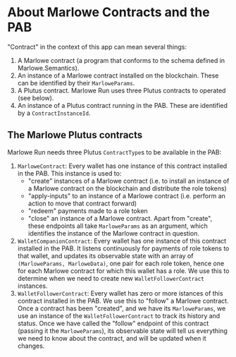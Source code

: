 # About Marlowe Contracts and the PAB

"Contract" in the context of this app can mean several things:

1. A Marlowe contract (a program that conforms to the schema defined in Marlowe.Semantics).
2. An instance of a Marlowe contract installed on the blockchain. These can be identified
   by their `MarloweParams`.
3. A Plutus contract. Marlowe Run uses three Plutus contracts to operated (see below).
4. An instance of a Plutus contract running in the PAB. These are identified by a
   `ContractInstanceId`.

## The Marlowe Plutus contracts

Marlowe Run needs three Plutus `ContractType`s to be available in the PAB:

1. `MarloweContract`: Every wallet has one instance of this contract installed in the PAB.
   This instance is used to:
   - "create" instances of a Marlowe contract (i.e. to install an instance of a Marlowe
     contract on the blockchain and distribute the role tokens)
   - "apply-inputs" to an instance of a Marlowe contract (i.e. perform an action to move
     that contract forward)
   - "redeem" payments made to a role token
   - "close" an instance of a Marlowe contract.
   Apart from "create", these endpoints all take `MarloweParams` as an argument, which
   identifies the instance of the Marlowe contract in question.
2. `WalletCompanionContract`: Every wallet has one instance of this contract installed in
   the PAB. It listens continuously for payments of role tokens to that wallet, and
   updates its observable state with an array of `(MarloweParams, MarloweData)`, one pair
   for each role token, hence one for each Marlowe contract for which this wallet has a
   role. We use this to determine when we need to create new `WalletFollowerContract`
   instances.
3. `WalletFollowerContract`: Every wallet has zero or more istances of this contract
   installed in the PAB. We use this to "follow" a Marlowe contract. Once a contract has
   been "created", and we have its `MarloweParams`, we use an instance of the
   `WalletFollowerContract` to track its history and status. Once we have called the
   "follow" endpoint of this contract (passing it the `MarloweParams`), its observable
   state will tell us everything we need to know about the contract, and will be updated
   when it changes.
